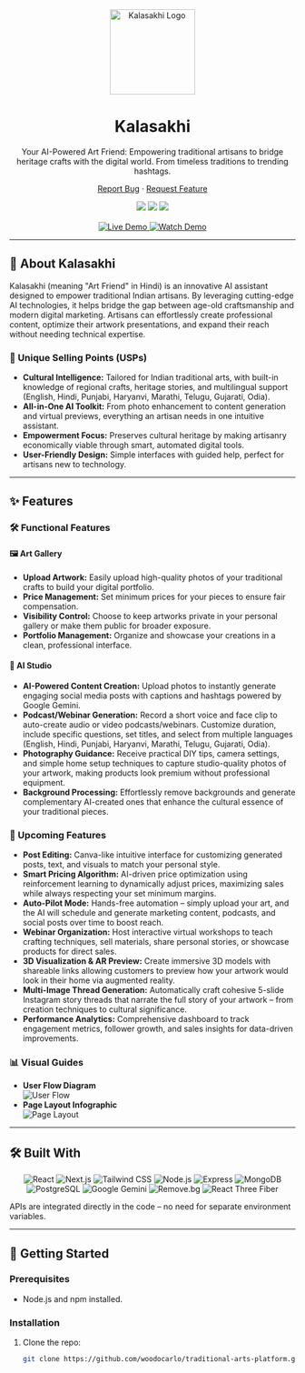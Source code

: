 <div align="center">
  <img src="https://i.postimg.cc/CxcHHGGp/image.png" alt="Kalasakhi Logo" width="150" />
  <h1>Kalasakhi</h1>
  <p>
    Your AI-Powered Art Friend: Empowering traditional artisans to bridge heritage crafts with the digital world. From timeless traditions to trending hashtags.
  </p>
  <p>
    <a href="https://github.com/woodocarlo/traditional-arts-platform/issues">Report Bug</a>
    ·
    <a href="https://github.com/woodocarlo/traditional-arts-platform/issues">Request Feature</a>
  </p>
</div>

<div align="center">
  <img src="https://img.shields.io/github/stars/woodocarlo/traditional-arts-platform?style=for-the-badge" />
  <img src="https://img.shields.io/github/forks/woodocarlo/traditional-arts-platform?style=for-the-badge" />
  <img src="https://img.shields.io/github/issues/woodocarlo/traditional-arts-platform?style=for-the-badge" />
</div>

<br />

<div align="center">
  <a href="https://traditional-arts-platform.vercel.app/">
    <img src="https://img.shields.io/badge/Live%20Demo-Vercel-blue?style=for-the-badge&logo=vercel" alt="Live Demo" />
  </a>
  <a href="https://youtu.be/xm7g_fWP_zk?si=VCuAAbJbPWty3yFL">
    <img src="https://img.shields.io/badge/Watch%20Demo-YouTube-red?style=for-the-badge&logo=youtube" alt="Watch Demo" />
  </a>
</div>

---

## 🎨 About Kalasakhi

Kalasakhi (meaning "Art Friend" in Hindi) is an innovative AI assistant designed to empower traditional Indian artisans. By leveraging cutting-edge AI technologies, it helps bridge the gap between age-old craftsmanship and modern digital marketing. Artisans can effortlessly create professional content, optimize their artwork presentations, and expand their reach without needing technical expertise.

### 🌟 Unique Selling Points (USPs)
- **Cultural Intelligence:** Tailored for Indian traditional arts, with built-in knowledge of regional crafts, heritage stories, and multilingual support (English, Hindi, Punjabi, Haryanvi, Marathi, Telugu, Gujarati, Odia).
- **All-in-One AI Toolkit:** From photo enhancement to content generation and virtual previews, everything an artisan needs in one intuitive assistant.
- **Empowerment Focus:** Preserves cultural heritage by making artisanry economically viable through smart, automated digital tools.
- **User-Friendly Design:** Simple interfaces with guided help, perfect for artisans new to technology.

---

## ✨ Features

### 🛠️ Functional Features

#### 🖼️ Art Gallery
- **Upload Artwork:** Easily upload high-quality photos of your traditional crafts to build your digital portfolio.
- **Price Management:** Set minimum prices for your pieces to ensure fair compensation.
- **Visibility Control:** Choose to keep artworks private in your personal gallery or make them public for broader exposure.
- **Portfolio Management:** Organize and showcase your creations in a clean, professional interface.

#### 🎨 AI Studio
- **AI-Powered Content Creation:** Upload photos to instantly generate engaging social media posts with captions and hashtags powered by Google Gemini.
- **Podcast/Webinar Generation:** Record a short voice and face clip to auto-create audio or video podcasts/webinars. Customize duration, include specific questions, set titles, and select from multiple languages (English, Hindi, Punjabi, Haryanvi, Marathi, Telugu, Gujarati, Odia).
- **Photography Guidance:** Receive practical DIY tips, camera settings, and simple home setup techniques to capture studio-quality photos of your artwork, making products look premium without professional equipment.
- **Background Processing:** Effortlessly remove backgrounds and generate complementary AI-created ones that enhance the cultural essence of your traditional pieces.

### 🚀 Upcoming Features
- **Post Editing:** Canva-like intuitive interface for customizing generated posts, text, and visuals to match your personal style.
- **Smart Pricing Algorithm:** AI-driven price optimization using reinforcement learning to dynamically adjust prices, maximizing sales while always respecting your set minimum margins.
- **Auto-Pilot Mode:** Hands-free automation – simply upload your art, and the AI will schedule and generate marketing content, podcasts, and social posts over time to boost reach.
- **Webinar Organization:** Host interactive virtual workshops to teach crafting techniques, sell materials, share personal stories, or showcase products for direct sales.
- **3D Visualization & AR Preview:** Create immersive 3D models with shareable links allowing customers to preview how your artwork would look in their home via augmented reality.
- **Multi-Image Thread Generation:** Automatically craft cohesive 5-slide Instagram story threads that narrate the full story of your artwork – from creation techniques to cultural significance.
- **Performance Analytics:** Comprehensive dashboard to track engagement metrics, follower growth, and sales insights for data-driven improvements.

### 📊 Visual Guides
- **User Flow Diagram**  
  ![User Flow](https://i.postimg.cc/Zq9381Y6/User-Uploads-media-1.png)
- **Page Layout Infographic**  
  ![Page Layout](https://i.postimg.cc/KzMDpG1R/Gray-Modern-Financial-Plan-Infographic-Presentation.png)

---

## 🛠️ Built With

<div align="center">
  <img src="https://img.shields.io/badge/React-%2320232a?style=for-the-badge&logo=react&logoColor=%2361DAFB" alt="React" />
  <img src="https://img.shields.io/badge/Next.js-%23000000?style=for-the-badge&logo=next.js&logoColor=white" alt="Next.js" />
  <img src="https://img.shields.io/badge/Tailwind_CSS-%2338B2AC?style=for-the-badge&logo=tailwind-css&logoColor=white" alt="Tailwind CSS" />
  <img src="https://img.shields.io/badge/Node.js-%2343853D?style=for-the-badge&logo=node.js&logoColor=white" alt="Node.js" />
  <img src="https://img.shields.io/badge/Express.js-%23404d59?style=for-the-badge&logo=express&logoColor=%2361DAFB" alt="Express" />
  <img src="https://img.shields.io/badge/MongoDB-%234ea94b?style=for-the-badge&logo=mongodb&logoColor=white" alt="MongoDB" />
  <img src="https://img.shields.io/badge/PostgreSQL-%23316192?style=for-the-badge&logo=postgresql&logoColor=white" alt="PostgreSQL" />
  <img src="https://img.shields.io/badge/Google_Gemini-%238E75B2?style=for-the-badge&logo=googlegemini&logoColor=white" alt="Google Gemini" />
  <img src="https://img.shields.io/badge/Remove.bg-%2300C4B4?style=for-the-badge&logo=remove.bg&logoColor=white" alt="Remove.bg" />
  <img src="https://img.shields.io/badge/React_Three_Fiber-%2361DAFB?style=for-the-badge&logo=react&logoColor=white" alt="React Three Fiber" />
</div>

APIs are integrated directly in the code – no need for separate environment variables.

---

## 🚀 Getting Started

### Prerequisites
- Node.js and npm installed.

### Installation
1. Clone the repo:
   ```sh
   git clone https://github.com/woodocarlo/traditional-arts-platform.git
